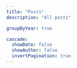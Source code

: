```yaml
---
title: "Posts"
description: "All posts"

groupByYear: true

cascade:
  showDate: false
  showAuthor: false
  invertPagination: true
---
```

